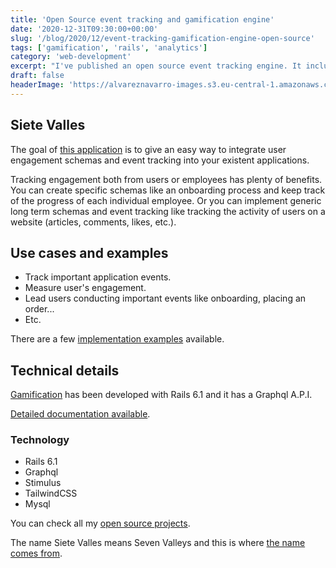 ```yaml
---
title: 'Open Source event tracking and gamification engine'
date: '2020-12-31T09:30:00+00:00'
slug: '/blog/2020/12/event-tracking-gamification-engine-open-source'
tags: ['gamification', 'rails', 'analytics']
category: 'web-development'
excerpt: "I've published an open source event tracking engine. It includes a gamification engine that will let you easily integrate any user engagement scheme into your applications."
draft: false
headerImage: 'https://alvareznavarro-images.s3.eu-central-1.amazonaws.com/siete-valles-dashboard.png'
---
```


## Siete Valles

The goal of [this application](https://github.com/jorgegorka/siete-valles) is to give an easy way to integrate user engagement schemas and event tracking into your existent applications.

Tracking engagement both from users or employees has plenty of benefits. You can create specific schemas like an onboarding process and keep track of the progress of each individual employee. Or you can implement generic long term schemas and event tracking like tracking the activity of users on a website (articles, comments, likes, etc.).

## Use cases and examples

* Track important application events.
* Measure user's engagement.
* Lead users conducting important events like onboarding, placing an order...
* Etc.

There are a few [implementation examples](https://github.com/jorgegorka/siete-valles/wiki#examples) available.

## Technical details

[Gamification](https://github.com/jorgegorka/siete-valles) has been developed with Rails 6.1 and it has a Graphql A.P.I.

[Detailed documentation available](https://github.com/jorgegorka/siete-valles/wiki).

### Technology

* Rails 6.1
* Graphql
* Stimulus
* TailwindCSS
* Mysql

You can check all my [open source projects](https://www.alvareznavarro.es/open-source).

The name Siete Valles means Seven Valleys and this is where [the name comes from](https://en.wikipedia.org/wiki/La_Rioja#Hydrography).
